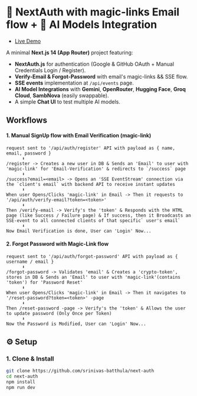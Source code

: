 # 🔐 NextAuth with **magic-links** Email flow + 🤖 AI Models Integration

- [Live Demo](https://s.vercel.app)

A minimal **Next.js 14 (App Router)** project featuring:

- **NextAuth.js** for authentication (Google & GitHub OAuth + Manual Credentials Login / Register).
- **Verify-Email & Forgot-Password** with email's magic-links && SSE flow.
- **SSE events** implementation at `/api/events` page.
- **AI Model Integrations** with **Gemini**, **OpenRouter**, **Hugging Face**, **Groq Cloud**, **SambNova** (easily swappable).
- A simple **Chat UI** to test multiple AI models.

## Workflows

#### **1.** Manual SignUp flow with Email Verification (magic-link)

```
request sent to '/api/auth/register' API with payload as { name, email, password }
      ⬇
/register -> Creates a new user in DB & Sends an 'Email' to user with 'magic-link' for 'Email-Verification' & redirects to `/success` page
      ⬇
/success?email=<email> -> Opens an 'SSE EventStream' connection via the `client's email` with backend API to receive instant updates
      ⬇
When user Opens/Clicks 'magic-link' in Email -> Then it requests to '/api/auth/verify-email?token=<token>'
      ⬇
Then /verify-email -> Verify's the 'token' & Responds with the HTML page (like Success / Failure page) & If success, then it Broadcasts an SSE-event to all connected clients of that specific` user's email`
      ⬇
Now Email Verification is done, User can 'Login' Now...
```

#### **2.** Forgot Password with Magic-Link flow

```
request sent to '/api/auth/forgot-password' API with payload as { username / email }
      ⬇
/forgot-password -> Validates 'email' & Creates a 'crypto-token', stores in DB & Sends an 'Email' to user with 'magic-link'(contains 'token') for 'Password Reset'
      ⬇
When user Opens/Clicks 'magic-link' in Email -> Then it navigates to '/reset-password?token=<token>' -page
      ⬇
Then /reset-password -page -> Verify's the 'token' & Allows the user to update password (Only Once per Token)
      ⬇
Now the Password is Modified, User can 'Login' Now...
```

## ⚙️ Setup

### 1. Clone & Install

```bash
git clone https://github.com/srinivas-batthula/next-auth
cd next-auth
npm install
npm run dev
```
